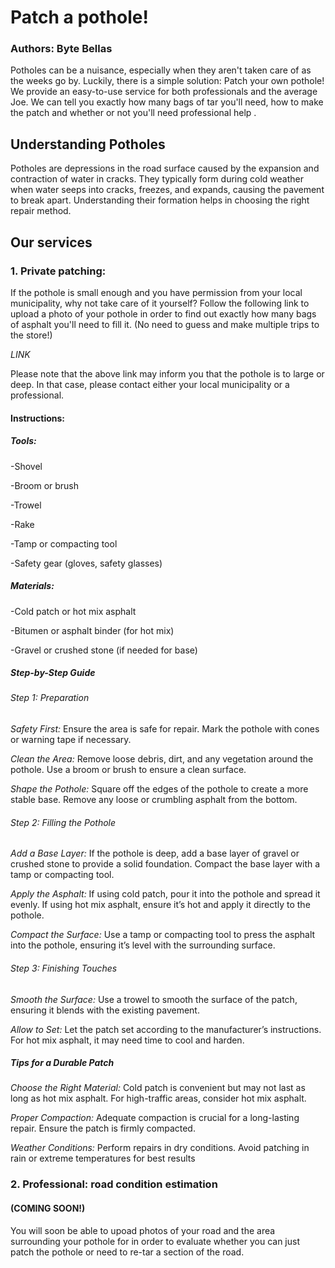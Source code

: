 # Patch a pothole!
### Authors: Byte Bellas

Potholes can be a nuisance, especially when they aren't taken care of as the weeks go by. Luckily, there is a simple solution: Patch your own pothole! We provide an easy-to-use service for both professionals and the average Joe. We can tell you exactly how many bags of tar you'll need, how to make the patch and whether or not you'll need professional help .

## Understanding Potholes
Potholes are depressions in the road surface caused by the expansion and contraction of water in cracks. They typically form during cold weather when water seeps into cracks, freezes, and expands, causing the pavement to break apart. Understanding their formation helps in choosing the right repair method.

## Our services
### 1. Private patching:
If the pothole is small enough and you have permission from your local municipality, why not take care of it yourself?
Follow the following link to upload a photo of your pothole in order to find out exactly how many bags of asphalt you'll need to fill it. (No need to guess and make multiple trips to the store!) 

_LINK_

Please note that the above link may inform you that the pothole is to large or deep. In that case, please contact either your local municipality or a professional.

#### Instructions:
##### Tools:

-Shovel

-Broom or brush

-Trowel

-Rake

-Tamp or compacting tool

-Safety gear (gloves, safety glasses)

##### Materials:

-Cold patch or hot mix asphalt

-Bitumen or asphalt binder (for hot mix)

-Gravel or crushed stone (if needed for base)


##### Step-by-Step Guide
###### *Step 1: Preparation*

_Safety First:_ Ensure the area is safe for repair. Mark the pothole with cones or warning tape if necessary.

_Clean the Area:_ Remove loose debris, dirt, and any vegetation around the pothole. Use a broom or brush to ensure a clean surface.

_Shape the Pothole:_ Square off the edges of the pothole to create a more stable base. Remove any loose or crumbling asphalt from the bottom.

###### *Step 2: Filling the Pothole*

_Add a Base Layer:_ If the pothole is deep, add a base layer of gravel or crushed stone to provide a solid foundation. Compact the base layer with a tamp or compacting tool.

_Apply the Asphalt:_ If using cold patch, pour it into the pothole and spread it evenly. If using hot mix asphalt, ensure it’s hot and apply it directly to the pothole.

_Compact the Surface:_ Use a tamp or compacting tool to press the asphalt into the pothole, ensuring it’s level with the surrounding surface.

###### *Step 3: Finishing Touches*

_Smooth the Surface:_ Use a trowel to smooth the surface of the patch, ensuring it blends with the existing pavement.

_Allow to Set:_ Let the patch set according to the manufacturer’s instructions. For hot mix asphalt, it may need time to cool and harden.

##### Tips for a Durable Patch

_Choose the Right Material:_ Cold patch is convenient but may not last as long as hot mix asphalt. For high-traffic areas, consider hot mix asphalt.

_Proper Compaction:_ Adequate compaction is crucial for a long-lasting repair. Ensure the patch is firmly compacted.

_Weather Conditions:_ Perform repairs in dry conditions. Avoid patching in rain or extreme temperatures for best results


### 2. Professional: road condition estimation
#### (COMING SOON!)
You will soon be able to upoad photos of your road and the area surrounding your pothole for in order to evaluate whether you can just patch the pothole or need to re-tar a section of the road.
